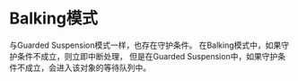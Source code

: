 # Balking模式

与Guarded Suspension模式一样，也存在守护条件。
在Balking模式中，如果守护条件不成立，则立即中断处理，
但是在Guarded Suspension中，如果守护条件不成立，会进入该对象的等待队列中。